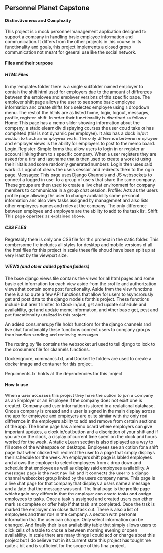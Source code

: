 ## Personnel Planet Capstone
#### Distinctiveness and Complexity
This project is a mock personnel management application designed to support a company in handling basic employee information and communication.
It differs from the other projects in this course in its functionality and goals, this project implements a closed group communication not meant for general use like the social network. 

#### Files and their purpose
##### HTML Files
In my templates folder there is a single subfolder named employer to contain the shift html used for employers due to the amount of diffrences between the employee and employer versions of this specific page. The employer shift page allows the user to see some basic employee information and create shifts for a selected employee using a dropdown menu.
The rest of the htmls are as listed home, login, logout, messages, profile, register, shift. 
In order their functionality is discribed as follows:
Home: This page has a memo slider showing information about the company, a static elearn div displaying courses the user could take or has completed (this is not dynamic per employee). It also has a clock in/out section to track an employees work. The only difference between employee and employer views is the ability for employers to post to the memo board.
Login, Register: Simple forms that allow users to login in or register an account linking them to a specific company. When a user registers they are asked for a first and last name that is then used to create a work id using their initals and some randomly generated numbers. Login then uses said work id. Logout of clears the users sessoin and redirects them to the login page.
Messages: This page uses Django Channels and JS websockets to connect a logged in user to a group of users that share the same company. These groups are then used to create a live chat environment for company members to communicate in a group chat session.
Profile: Acts as the users profile page allowing the user to change availability some personal information and also view tasks assigned by managemnet and also lists other employees names and roles at the company. The only difference between employee and employers are the ability to add to the task list. 
Shift: This page operates as explained above.
##### CSS FILES
Regretably there is only one CSS file for this prohect in the static folder. This combersome file includes all styles for desktop and mobile versions of all the html files for this project in scale these file should have been split up at very least by the viewport size.
##### VIEWS (and other added python folders)
The base django views file contains the views for all html pages and some basic get information for each view aside from the profile and authorization views that contain some post functionality.
Aside from the view functions there is also quite a few API functions that allow for users to asyncronusly get and post data to the django models for this project. These functions include but aren't limited to Clock in/out, get and update schedule and availability, get and update memo information, and other basic get, post and put funcationality utalized in this project.

An added consumers.py file holds functions for the django channels and live chat functionality these functions connect users to company groups then handles sending and recieving messages.

The routing.py file contains the websocket url used to tell django to look to the consumers file for channels functions.

Dockerignore, commands.txt, and Dockerfile folders are used to create a docker image and container for this project. 

Requirments.txt holds all the dependencies for this project

#### How to use
When a user accesses this project they have the option to join a company as an Employer or an Employee if the company does not exist one is created.
Company and user information is stored in a realational database. Once a company is created and a user is signed in the main display across the app for employee and employers are quite similar with the only real diffrennce in the employers ability to add and remove from certain sections of the app. The home page has a memo board where employers can give important updates, a clock in/out button and a discription of your shift and if you are on the clock, a display of current time spent on the clock and hours worked for the week. A static eLearn section is also displayed as a way to fill some of the whitespace on desktops. Employees see an option for a shift page that when clicked will redirect the user to a page that simply displays their schedule for the week. An employers shift page is labled employees and allows the employer to select employees from a drop down and schedule that employee as well as display said employees availability. A messages page is the next nav link and it connects the user to a django channel websocket group linked by the users company name. This page is a live chat page for that company that displays a users name a message and a date that the message was sent. The final page is the profile page which again only differs in that the employer can create tasks and assign employees to tasks. Once a task is assigned and created users can either mark as complete or offer help if that task isnt completed. Once the task is marked the employer can close that task out. There is also a list of employees and their role in the company. A section with personal information that the user can change. Only select information can be changed. And finally their is an availabitlity table that simply allows users to click cells of a table to chose a between morning evening or open availability. In scale there are many things I could add or change about this project but I do believe that in its current state this project has tought me quite a bit and is sufficient for the scope of this final project. 